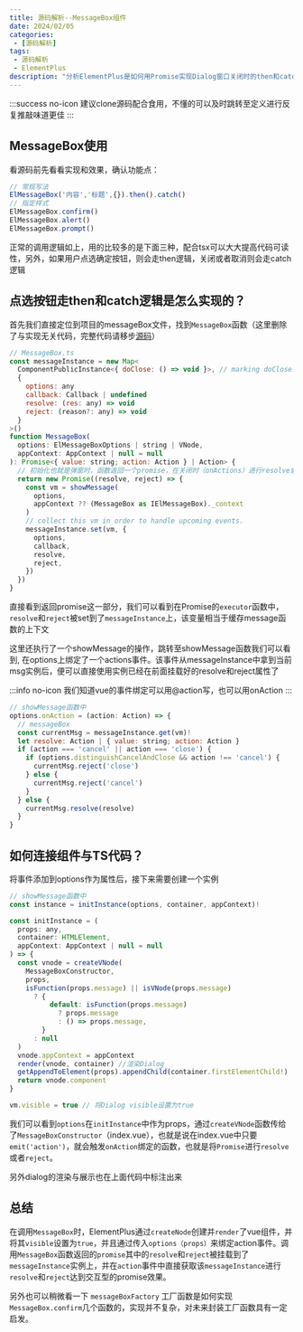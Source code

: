 ```yaml
---
title: 源码解析--MessageBox组件
date: 2024/02/05
categories:
 - [源码解析]
tags:
 - 源码解析
 - ElementPlus
description: "分析ElementPlus是如何用Promise实现Dialog窗口关闭时的then和catch操作--打通vue组件视图层和ts代码逻辑层之间的交互桥梁"
---
```


:::success no-icon
建议clone源码配合食用，不懂的可以及时跳转至定义进行反复推敲味道更佳
:::

## MessageBox使用

看源码前先看看实现和效果，确认功能点：

``` javascript
// 常规写法
ElMessageBox('内容','标题',{}).then().catch()
// 指定样式
ElMessageBox.confirm()
ElMessageBox.alert()
ElMessageBox.prompt()
```

正常的调用逻辑如上，用的比较多的是下面三种，配合tsx可以大大提高代码可读性，另外，如果用户点选确定按钮，则会走then逻辑，关闭或者取消则会走catch逻辑

## 点选按钮走then和catch逻辑是怎么实现的？

首先我们直接定位到项目的messageBox文件，找到`MessageBox`函数（这里删除了与实现无关代码，完整代码请移步[源码](https://github.com/element-plus/element-plus/blob/dev/packages/components/message-box/src/messageBox.ts)）

```javascript
// MessageBox.ts
const messageInstance = new Map<
  ComponentPublicInstance<{ doClose: () => void }>, // marking doClose as function
  {
    options: any
    callback: Callback | undefined
    resolve: (res: any) => void
    reject: (reason?: any) => void
  }
>()
function MessageBox(
  options: ElMessageBoxOptions | string | VNode,
  appContext: AppContext | null = null
): Promise<{ value: string; action: Action } | Action> {
  // 初始化也就是弹窗时，函数返回一个promise，在关闭时（onActions）进行resolve或者reject
  return new Promise((resolve, reject) => {
    const vm = showMessage(
      options,
      appContext ?? (MessageBox as IElMessageBox)._context
    )
    // collect this vm in order to handle upcoming events.
    messageInstance.set(vm, {
      options,
      callback,
      resolve,
      reject,
    })
  })
}
```

直接看到返回promise这一部分，我们可以看到在Promise的`executor`函数中，`resolve`和`reject`被set到了`messageInstance`上，该变量相当于缓存message函数的上下文

这里还执行了一个showMessage的操作，跳转至showMessage函数我们可以看到, 在options上绑定了一个actions事件。该事件从messageInstance中拿到当前msg实例后，便可以直接使用实例已经在前面挂载好的resolve和reject属性了

:::info no-icon
我们知道vue的事件绑定可以用@action写，也可以用onAction
:::

```javascript
// showMessage函数中
options.onAction = (action: Action) => {
  // messageBox
  const currentMsg = messageInstance.get(vm)!
  let resolve: Action | { value: string; action: Action }
  if (action === 'cancel' || action === 'close') {
    if (options.distinguishCancelAndClose && action !== 'cancel') {
      currentMsg.reject('close')
    } else {
      currentMsg.reject('cancel')
    }
  } else {
    currentMsg.resolve(resolve)
  }
}

```

## 如何连接组件与TS代码？

将事件添加到options作为属性后，接下来需要创建一个实例

```javascript
// showMessage函数中
const instance = initInstance(options, container, appContext)!

const initInstance = (
  props: any,
  container: HTMLElement,
  appContext: AppContext | null = null
) => {
  const vnode = createVNode(
    MessageBoxConstructor,
    props,
    isFunction(props.message) || isVNode(props.message)
      ? {
          default: isFunction(props.message)
            ? props.message
            : () => props.message,
        }
      : null
  )
  vnode.appContext = appContext
  render(vnode, container) //渲染Dialog
  getAppendToElement(props).appendChild(container.firstElementChild!)
  return vnode.component
}

vm.visible = true // 将Dialog visible设置为true

```

我们可以看到`options`在`initInstance`中作为props，通过`createVNode`函数传给了`MessageBoxConstructor`（index.vue），也就是说在index.vue中只要 `emit('action')`，就会触发`onAction`绑定的函数，也就是将`Promise`进行`resolve`或者`reject`。

另外dialog的渲染与展示也在上面代码中标注出来

## 总结

在调用`MessageBox`时，ElementPlus通过`createNode`创建并`render`了vue组件，并将其`visible`设置为`true`，并且通过传入`options（props）`来绑定action事件。调用`MessageBox`函数返回的`promise`其中的`resolve`和`reject`被挂载到了`messageInstance`实例上，并在`action`事件中直接获取该`messageInstance`进行`resolve`和`reject`达到交互型的promise效果。

另外也可以稍微看一下 `messageBoxFactory` 工厂函数是如何实现`MessageBox.confirm`几个函数的，实现并不复杂，对未来封装工厂函数具有一定启发。

